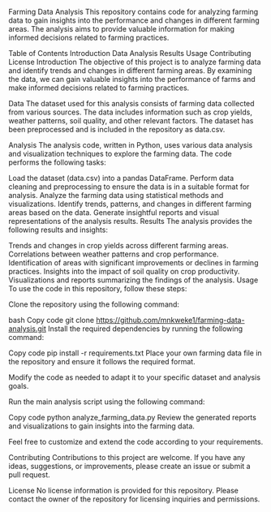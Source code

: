 Farming Data Analysis
This repository contains code for analyzing farming data to gain insights into the performance and changes in different farming areas. The analysis aims to provide valuable information for making informed decisions related to farming practices.

Table of Contents
Introduction
Data
Analysis
Results
Usage
Contributing
License
Introduction
The objective of this project is to analyze farming data and identify trends and changes in different farming areas. By examining the data, we can gain valuable insights into the performance of farms and make informed decisions related to farming practices.

Data
The dataset used for this analysis consists of farming data collected from various sources. The data includes information such as crop yields, weather patterns, soil quality, and other relevant factors. The dataset has been preprocessed and is included in the repository as data.csv.

Analysis
The analysis code, written in Python, uses various data analysis and visualization techniques to explore the farming data. The code performs the following tasks:

Load the dataset (data.csv) into a pandas DataFrame.
Perform data cleaning and preprocessing to ensure the data is in a suitable format for analysis.
Analyze the farming data using statistical methods and visualizations.
Identify trends, patterns, and changes in different farming areas based on the data.
Generate insightful reports and visual representations of the analysis results.
Results
The analysis provides the following results and insights:

Trends and changes in crop yields across different farming areas.
Correlations between weather patterns and crop performance.
Identification of areas with significant improvements or declines in farming practices.
Insights into the impact of soil quality on crop productivity.
Visualizations and reports summarizing the findings of the analysis.
Usage
To use the code in this repository, follow these steps:

Clone the repository using the following command:

bash
Copy code
git clone https://github.com/mnkweke1/farming-data-analysis.git
Install the required dependencies by running the following command:

Copy code
pip install -r requirements.txt
Place your own farming data file in the repository and ensure it follows the required format.

Modify the code as needed to adapt it to your specific dataset and analysis goals.

Run the main analysis script using the following command:

Copy code
python analyze_farming_data.py
Review the generated reports and visualizations to gain insights into the farming data.

Feel free to customize and extend the code according to your requirements.

Contributing
Contributions to this project are welcome. If you have any ideas, suggestions, or improvements, please create an issue or submit a pull request.

License
No license information is provided for this repository. Please contact the owner of the repository for licensing inquiries and permissions.
